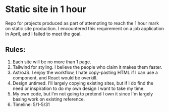# Static site in 1 hour
Repo for projects produced as part of attempting to reach the 1 hour mark on static site production. I encountered this requirement on a job application in April, and I failed to meet the goal. 
## Rules: 
1. Each site will be no more than 1 page. 
2. Tailwind for styling. I believe the people who claim it makes them faster.
3. AstroJS. I enjoy the workflow, I hate copy-pasting HTML if I can use a component, and React would be overkill.
4. Design untimed. I'll largely copying existing sites, but if I do find the need or inspiration to do my own design I want to take my time.
5. My own code, but I'm not going to pretend I own it since I'm largely basing work on existing reference.
6. Timeline: 5/1-5/31
